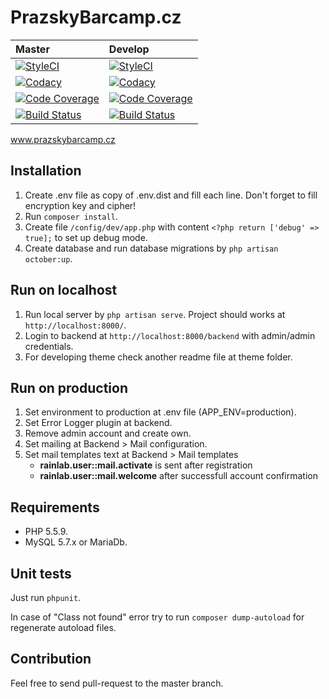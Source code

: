 # PrazskyBarcamp.cz

| Master  | Develop |
| :------ | :------ |
| [![StyleCI](https://styleci.io/repos/79055930/shield?branch=master)](https://styleci.io/repos/79055930) | [![StyleCI](https://styleci.io/repos/79055930/shield?branch=develop)](https://styleci.io/repos/79055930) |
| [![Codacy](https://api.codacy.com/project/badge/Grade/0a91176118544eb4906475b275fa9ad9)](https://www.codacy.com/app/vojtasvoboda/prazskybarcamp-cz) | [![Codacy](https://api.codacy.com/project/badge/Grade/0a91176118544eb4906475b275fa9ad9)](https://www.codacy.com/app/vojtasvoboda/prazskybarcamp-cz) |
| [![Code Coverage](https://scrutinizer-ci.com/g/BarcampPraha/prazskybarcamp.cz/badges/coverage.png?b=master)](https://scrutinizer-ci.com/g/BarcampPraha/prazskybarcamp.cz/?branch=master) | [![Code Coverage](https://scrutinizer-ci.com/g/BarcampPraha/prazskybarcamp.cz/badges/coverage.png?b=develop)](https://scrutinizer-ci.com/g/BarcampPraha/prazskybarcamp.cz/?branch=develop) |
| [![Build Status](https://travis-ci.org/BarcampPraha/prazskybarcamp.cz.svg?branch=master)](https://travis-ci.org/BarcampPraha/prazskybarcamp.cz) | [![Build Status](https://travis-ci.org/BarcampPraha/prazskybarcamp.cz.svg?branch=develop)](https://travis-ci.org/BarcampPraha/prazskybarcamp.cz) |

www.prazskybarcamp.cz

## Installation

1. Create .env file as copy of .env.dist and fill each line. Don't forget to fill encryption key and cipher!
2. Run `composer install`.
3. Create file `/config/dev/app.php` with content `<?php return ['debug' => true];` to set up debug mode.
4. Create database and run database migrations by `php artisan october:up`.

## Run on localhost

1. Run local server by `php artisan serve`. Project should works at `http://localhost:8000/`.
2. Login to backend at `http://localhost:8000/backend` with admin/admin credentials.
3. For developing theme check another readme file at theme folder.

## Run on production

1. Set environment to production at .env file (APP_ENV=production).
2. Set Error Logger plugin at backend.
3. Remove admin account and create own.
4. Set mailing at Backend > Mail configuration.
5. Set mail templates text at Backend > Mail templates
    - **rainlab.user::mail.activate** is sent after registration
    - **rainlab.user::mail.welcome** after successfull account confirmation

## Requirements

- PHP 5.5.9.
- MySQL 5.7.x or MariaDb.

## Unit tests

Just run `phpunit`.

In case of "Class not found" error try to run `composer dump-autoload` for regenerate autoload files.

## Contribution

Feel free to send pull-request to the master branch.
